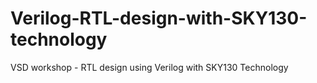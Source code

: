 # Verilog-RTL-design-with-SKY130-technology
VSD workshop - RTL design using Verilog with SKY130 Technology
